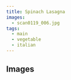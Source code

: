 ```yaml
---
title: Spinach Lasagna
images:
  - scan0119_006.jpg
tags:
  - main
  - vegetable
  - italian
---
```


## Images
